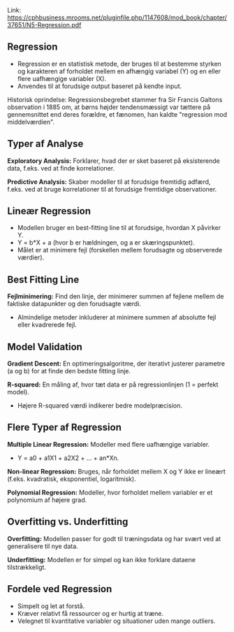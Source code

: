 Link: https://cphbusiness.mrooms.net/pluginfile.php/1147608/mod_book/chapter/37651/N5-Regression.pdf

## Regression

* Regression er en statistisk metode, der bruges til at bestemme styrken og karakteren af forholdet mellem en afhængig variabel (Y) og en eller flere uafhængige variabler (X).
* Anvendes til at forudsige output baseret på kendte input.

Historisk oprindelse: Regressionsbegrebet stammer fra Sir Francis Galtons observation i 1885 om, at børns højder tendensmæssigt var tættere på gennemsnittet end deres forældre, et fænomen, han kaldte "regression mod middelværdien".

## Typer af Analyse

**Exploratory Analysis:** Forklarer, hvad der er sket baseret på eksisterende data, f.eks. ved at finde korrelationer.

**Predictive Analysis:** Skaber modeller til at forudsige fremtidig adfærd, f.eks. ved at bruge korrelationer til at forudsige fremtidige observationer.

## Lineær Regression

* Modellen bruger en best-fitting line til at forudsige, hvordan X påvirker Y.
* Y = b*X + a (hvor b er hældningen, og a er skæringspunktet).
* Målet er at minimere fejl (forskellen mellem forudsagte og observerede værdier).

## Best Fitting Line

**Fejlminimering:** Find den linje, der minimerer summen af fejlene mellem de faktiske datapunkter og den forudsagte værdi.
  * Almindelige metoder inkluderer at minimere summen af absolutte fejl eller kvadrerede fejl.

## Model Validation

**Gradient Descent:** En optimeringsalgoritme, der iterativt justerer parametre (a og b) for at finde den bedste fitting linje.

**R-squared:** En måling af, hvor tæt data er på regressionlinjen (1 = perfekt model).
  * Højere R-squared værdi indikerer bedre modelpræcision.

## Flere Typer af Regression

**Multiple Linear Regression:** Modeller med flere uafhængige variabler.
  * Y = a0 + a1X1 + a2X2 + ... + an*Xn.

**Non-linear Regression:** Bruges, når forholdet mellem X og Y ikke er lineært (f.eks. kvadratisk, eksponentiel, logaritmisk).

**Polynomial Regression:** Modeller, hvor forholdet mellem variabler er et polynomium af højere grad.

## Overfitting vs. Underfitting

**Overfitting:** Modellen passer for godt til træningsdata og har svært ved at generalisere til nye data.

**Underfitting:** Modellen er for simpel og kan ikke forklare dataene tilstrækkeligt.

## Fordele ved Regression

* Simpelt og let at forstå.
* Kræver relativt få ressourcer og er hurtig at træne.
* Velegnet til kvantitative variabler og situationer uden mange outliers.

## 
